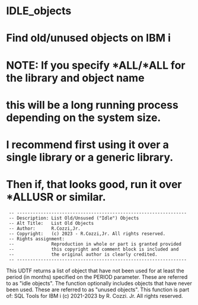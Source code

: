 # IDLE_objects
# Find old/unused objects on IBM i
# NOTE: If you specify *ALL/*ALL for the library and object name
# this will be a long running process depending on the system size.
# I recommend first using it over a single library or a generic library. 
# Then if, that looks good, run it over *ALLUSR or similar.

     -- ----------------------------------------------------------------
     -- Description: List Old/Unsused ("Idle") Objects
     -- Alt Title:   List Old Objects
     -- Author:      R.Cozzi,Jr.
     -- Copyright:   (c) 2023 - R.Cozzi,Jr. All rights reserved.
     -- Rights assignment:
     --              Reproduction in whole or part is granted provided
     --              this copyright and comment block is included and
     --              the original author is clearly credited.
     -- ----------------------------------------------------------------

This UDTF returns a list of object that have not been used
for at least the period (in months) specified on the PERIOD parameter.
These are referred to as "idle objects".
The function optionally includes objects that have never been used.
These are referred to as "unused objects".
This function is part of:
SQL Tools for IBM i
(c) 2021-2023 by R. Cozzi. Jr.
All rights reserved.
